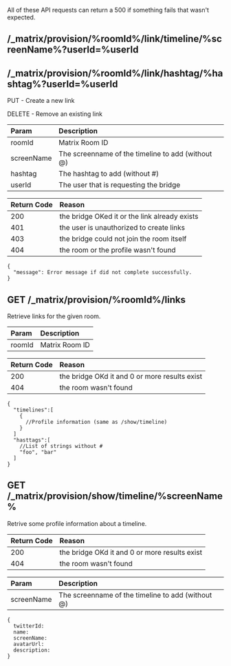 All of these API requests can return a 500 if something fails that wasn't expected.

## /_matrix/provision/%roomId%/link/timeline/%screenName%?userId=%userId
## /_matrix/provision/%roomId%/link/hashtag/%hashtag%?userId=%userId

PUT - Create a new link

DELETE - Remove an existing link

| Param          | Description     |
| :------------- | :------------- |
| roomId | Matrix Room ID |
| screenName | The screenname of the timeline to add (without @) |
| hashtag | The hashtag to add (without #) |
| userId | The user that is requesting the bridge |

| Return Code    | Reason     |
| :------------- | :------------- |
| 200 | the bridge OKed it or the link already exists |
| 401 | the user is unauthorized to create links |
| 403 | the bridge could not join the room itself |
| 404 | the room or the profile wasn't found |

```
{
  "message": Error message if did not complete successfully.
}
```

## GET /_matrix/provision/%roomId%/links

Retrieve links for the given room.

| Param          | Description     |
| :------------- | :------------- |
| roomId | Matrix Room ID |

| Return Code    | Reason     |
| :------------- | :------------- |
| 200 | the bridge OKd it and 0 or more results exist |
| 404 | the room  wasn't found |

```
{
  "timelines":[
    {
      //Profile information (same as /show/timeline)
    }
  ]
  "hasttags":[
    //List of strings without #
    "foo", "bar"
  ]
}
```

## GET /_matrix/provision/show/timeline/%screenName%

Retrive some profile information about a timeline.

| Return Code    | Reason     |
| :------------- | :------------- |
| 200 | the bridge OKd it and 0 or more results exist |
| 404 | the room  wasn't found |

| Param          | Description     |
| :------------- | :------------- |
| screenName | The screenname of the timeline to add (without @) |

```
{
  twitterId:
  name:
  screenName:
  avatarUrl:
  description:
}
```
